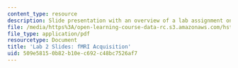 ```yaml
---
content_type: resource
description: Slide presentation with an overview of a lab assignment on fMRI acquisition.
file: /media/https%3A/open-learning-course-data-rc.s3.amazonaws.com/hst-583-functional-magnetic-resonance-imaging-data-acquisition-and-analysis-fall-2008/509e58150b82b10ec692c48bc7526af7_lab2_slides.pdf
file_type: application/pdf
resourcetype: Document
title: 'Lab 2 Slides: fMRI Acquisition'
uid: 509e5815-0b82-b10e-c692-c48bc7526af7
---
```

